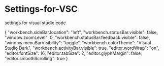 # Settings-for-VSC
settings for visual studio code


{
    "workbench.sideBar.location": "left",
    "workbench.statusBar.visible": false,
    "window.zoomLevel": 0,
    "workbench.statusBar.feedback.visible": false,
    "window.menuBarVisibility": "toggle",
    "workbench.colorTheme": "Visual Studio Dark",
    "workbench.activityBar.visible": true,
    "editor.wordWrap": "on",
    "editor.fontSize": 16,
    "editor.tabSize": 2,
    "editor.glyphMargin": false,
    "editor.smoothScrolling": true
}
